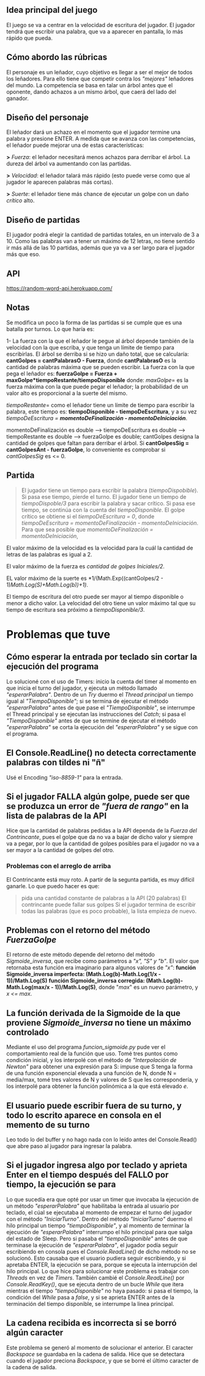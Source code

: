 ## Idea principal del juego

El juego se va a centrar en la velocidad de escritura del jugador. 
El jugador tendrá que escribir una palabra, que va a aparecer en pantalla, lo más rápido que pueda.


## Cómo abordo las rúbricas

El personaje es un leñador, cuyo objetivo es llegar a ser el mejor de todos los leñadores. Para ello tiene que competir contra los _"mejores"_ leñadores del mundo.
La competencia se basa en talar un árbol antes que el oponente, dando achazos a un mismo árbol, que caerá del lado del ganador.


## Diseño del personaje

El leñador dará un achazo en el momento que el jugador termine una palabra y presione ENTER.
A medida que se avanza con las competencias, el leñador puede mejorar una de estas características:

**>** _Fuerza_: el leñador necesitará menos achazos para derribar el árbol. La dureza del árbol va aumentando con las partidas.

**>** _Velocidad_: el leñador talará más rápido (esto puede verse como que al jugador le aparecen palabras más cortas).

**>** _Suerte_: el leñador tiene más chance de ejecutar un golpe con un daño *crítico* alto.


## Diseño de partidas

El jugador podrá elegir la cantidad de partidas totales, en un intervalo de 3 a 10.
Como las palabras van a tener un máximo de 12 letras, no tiene sentido ir más allá de las 10 partidas, además que ya va a ser largo para el jugador más que eso.

## API
https://random-word-api.herokuapp.com/


## Notas

Se modifica un poco la forma de las partidas si se cumple que es una batalla por turnos. Lo que haría es:

1- La fuerza con la que el leñador le pegue al árbol depende también de la velocidad con la que escriba, y que tenga un límite de tiempo para escribirlas. El árbol se derriba si se hizo un daño total, que se calcularía: **cantGolpes = cantPalabrasO - Fuerza**, donde **cantPalabrasO** es la cantidad de palabras máxima que se pueden escribir.
La fuerza con la que pega el leñador es:
**fuerzaGolpe = Fuerza + maxGolpe*tiempoRestante/tiempoDisponible**
donde:
*maxGolpe*= es la fuerza máxima con la que puede pegar el leñador; la probabilidad de un valor alto es proporcional a la suerte del mismo.

*tiempoRestante*= como el leñador tiene un límite de tiempo para escribir la palabra, este tiempo es: **tiempoDisponible - tiempoDeEscritura**, y a su vez *tiempoDeEscritura = **momentoDeFinalización - momentoDeIniciación***.

momentoDeFinalización es double --> tiempoDeEscritura es double --> tiempoRestante es double --> fuerzaGolpe es double; cantGolpes designa la cantidad de golpes que faltan para derribar el árbol. Si **cantGolpesSig = cantGolpesAnt - fuerzaGolpe**, lo conveniente es comprobar si *cantGolpesSig* es <= 0.

## Partida
> El jugador tiene un tiempo para escribir la palabra (*tiempoDispobible*). Si pasa ese tiempo, pierde el turno.
> El jugador tiene un tiempo de *tiempoDispoble/3* para escribir la palabra y sacar crítico. Si pasa ese tiempo, se continúa con la cuenta del *tiempoDisponible*.
> El golpe crítico se obtiene si el *tiempoDeEscritura = 0*, donde *tiempoDeEscritura = momentoDeFinalización - momentoDeIniciación*.
> Para que sea posible que *momentoDeFinalización = momentoDeIniciación*, 

El valor máximo de la velocidad es la velocidad para la cuál la cantidad de letras de las palabras es igual a 2.

El valor máximo de la fuerza es *cantidad de golpes Iniciales/2*.

EL valor máximo de la suerte es *1/(Math.Exp((cantGolpes/2 - 1)*Math.Log(S)+Math.Log(b))+1)*.

El tiempo de escritura del otro puede ser mayor al tiempo disponible o menor a dicho valor. La velocidad del otro tiene un valor máximo tal que su tiempo de escritura sea próximo a *tiempoDisponible/3*.

# Problemas que tuve

## Cómo esperar la entrada por teclado sin cortar la ejecución del programa
Lo solucioné con el uso de Timers: inicio la cuenta del timer al momento en que inicia el turno del jugador, y ejecuta un método llamado *"esperarPalabra"*. Dentro de un *Try* duermo el *Thread principal* un tiempo igual al *"TiempoDisponible"*; si se termina de ejecutar el método *"esperarPalabra"* antes de que pase el *"TiempoDisponible"*, se interrumpe el Thread principal y se ejecutan las instrucciones del *Catch*; si pasa el *"TiempoDisponible"* antes de que se termine de ejecutar el método *"esperarPalabra"* se corta la ejecución del *"esperarPalabra"* y se sigue con el programa.

## El Console.ReadLine() no detecta correctamente palabras con tildes ni "ñ"
Usé el Encoding *"iso-8859-1"* para la entrada.

## Si el jugador FALLA algún golpe, puede ser que se produzca un error de *"fuera de rango"* en la lista de palabras de la API
Hice que la cantidad de palabras pedidas a la API dependa de la *Fuerza del Contrincante*, pues el golpe que da no va a bajar de dicho valor y siempre va a pegar, por lo que la cantidad de golpes posibles para el jugador no va a ser mayor a la cantidad de golpes del otro.

### Problemas con el arreglo de arriba
El Contrincante está muy roto. A partir de la segunta partida, es muy difícil ganarle. 
Lo que puedo hacer es que:
> pida una cantidad constante de palabras a la API (20 palabras)
> El contrincante puede fallar sus golpes
> Si el jugador termina de escribir todas las palabras (que es poco probable), la lista empieza de nuevo.


## Problemas con el retorno del método *FuerzaGolpe*
El retorno de este método depende del retorno del método *Sigmoide_inversa*, que recibe como parámetros a *"x", "S" y "b"*. El valor que retornaba esta función era imaginario para algunos valores de *"x"*: 
**función Sigmoide_inversa imperfecta: (Math.Log(b)-Math.Log(1/x - 1))/Math.Log(S)**
**función Sigmoide_inversa corregida: (Math.Log(b)-Math.Log(max/x - 1))/Math.Log(S)**, donde "*max*" es un nuevo parámetro, y *x <= max*.

## La función derivada de la Sigmoide de la que proviene *Sigmoide_inversa* no tiene un máximo controlado
Mediante el uso del programa *funcion_sigmoide.py* pude ver el comportamiento real de la función que uso. Tomé tres puntos como condición inicial, y los interpolé con el método de *"Interpolación de Newton"* para obtener una expresión para S: impuse que S tenga la forma de una función exponencial elevada a una función de N, donde N = media/max, tomé tres valores de N y valores de S que les correspondería, y los interpolé para obtener la función polinómica a la que está elevado *e*.

## El usuario puede escribir fuera de su turno, y todo lo escrito aparece en consola en el memento de su turno
Leo todo lo del buffer y no hago nada con lo leído antes del Console.Read() que abre paso al jugador para ingresar la palabra.

## Si el jugador ingresa algo por teclado y aprieta Enter en el tiempo después del FALLO por tiempo, la ejecución se para
Lo que sucedía era que opté por usar un timer que invocaba la ejecución de un método *"esperarPalabra"* que habilitaba la entrada al usuario por teclado, el cúal se ejecutaba al momento de empezar el turno del jugador con el método *"IniciarTurno"*. Dentro del método *"IniciarTurno"* duermo el hilo principal un tiempo *"tiempoDisponible"*, y al momento de terminar la ejecución de *"esperarPalabra"* interrumpo el hilo principal para que salga del estado de Sleep. Pero si pasaba el *"tiempoDisponible"* antes de que terminase la ejecución de *"esperarPalabra"*, el jugador podía seguir escribiendo en consola pues el *Console.ReadLine()* de dicho método no se solucionó. Esto causaba que el usuario pudiera seguir escribiendo, y si apretaba ENTER, la ejecución se para, porque se ejecuta la interrupción del hilo principal.
Lo que hice para solucionar este problema es trabajar con _Threads_ en vez de _Timers_. También cambié el *Console.ReadLine()* por *Console.ReadKey()*, que se ejecuta dentro de un bucle *While* que itera mientras el tiempo *"tiempoDisponible"* no haya pasado: si pasa el tiempo, la condición del *While* pasa a *false*, y si se aprieta ENTER antes de la terminación del tiempo disponible, se interrumpe la linea principal.


## La cadena recibida es incorrecta si se borró algún caracter
Este problema se generó al momento de solucionar el anterior. El caracter *Backspace* se guardaba en la cadena de salida.
Hice que se detectara cuando el jugador preciona *Backspace*, y que se borré el último caracter de la cadena de salida.